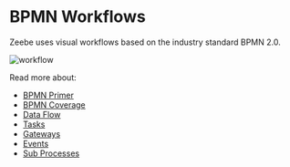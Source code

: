 # BPMN Workflows

Zeebe uses visual workflows based on the industry standard BPMN 2.0.

![workflow](/bpmn-workflows/workflow.png)

Read more about:

* [BPMN Primer](bpmn-workflows/bpmn-primer.html)
* [BPMN Coverage](bpmn-workflows/bpmn-coverage.html)
* [Data Flow](bpmn-workflows/data-flow.html)
* [Tasks](bpmn-workflows/tasks.html)
* [Gateways](bpmn-workflows/gateways.html)
* [Events](bpmn-workflows/events.html)
* [Sub Processes](bpmn-workflows/subprocesses.html)
